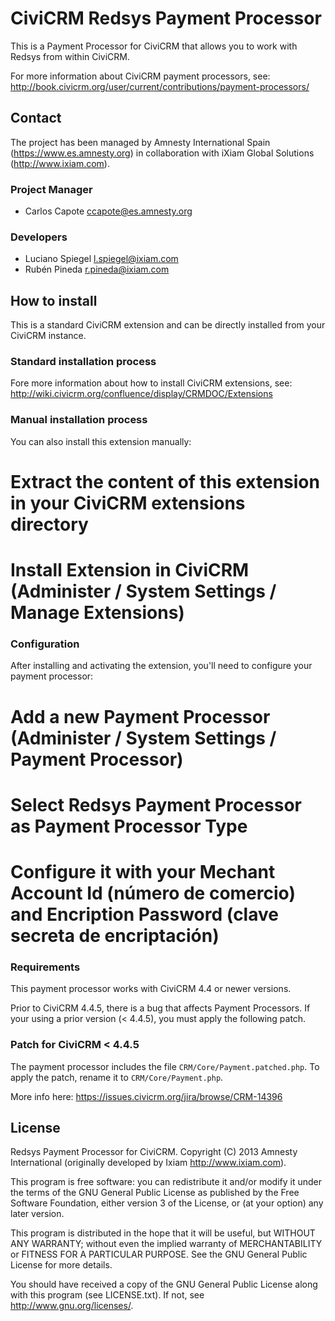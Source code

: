 # CiviCRM Redsys Payment Processor #

This is a Payment Processor for CiviCRM that allows you to work with Redsys from within CiviCRM.

For more information about CiviCRM payment processors, see: http://book.civicrm.org/user/current/contributions/payment-processors/

## Contact ##

The project has been managed by Amnesty International Spain (https://www.es.amnesty.org) in collaboration with iXiam Global Solutions (http://www.ixiam.com).

### Project Manager ###

* Carlos Capote <ccapote@es.amnesty.org>

### Developers ###

* Luciano Spiegel <l.spiegel@ixiam.com>
* Rubén Pineda <r.pineda@ixiam.com>

## How to install ##

This is a standard CiviCRM extension and can be directly installed from your CiviCRM instance.

### Standard installation process ###

Fore more information about how to install CiviCRM extensions, see: http://wiki.civicrm.org/confluence/display/CRMDOC/Extensions

### Manual installation process ###

You can also install this extension manually:

# Extract the content of this extension in your CiviCRM extensions directory
# Install Extension in CiviCRM (Administer / System Settings / Manage Extensions)

### Configuration ###

After installing and activating the extension, you'll need to configure your payment processor:

# Add a new Payment Processor (Administer / System Settings / Payment Processor)
# Select Redsys Payment Processor as Payment Processor Type
# Configure it with your Mechant Account Id (número de comercio) and Encription Password (clave secreta de encriptación)

### Requirements ###

This payment processor works with CiviCRM 4.4 or newer versions.

Prior to CiviCRM 4.4.5, there is a bug that affects Payment Processors. If your using a prior version (< 4.4.5), you must apply the following patch.

### Patch for CiviCRM < 4.4.5 ###

The payment processor includes the file `CRM/Core/Payment.patched.php`. To apply the patch, rename it to `CRM/Core/Payment.php`.

More info here: https://issues.civicrm.org/jira/browse/CRM-14396

## License ##

Redsys Payment Processor for CiviCRM. Copyright (C) 2013 Amnesty International (originally developed by Ixiam http://www.ixiam.com).

This program is free software: you can redistribute it and/or modify it under the terms of the GNU General Public License as published by the Free Software Foundation, either version 3 of the License, or (at your option) any later version.

This program is distributed in the hope that it will be useful, but WITHOUT ANY WARRANTY; without even the implied warranty of MERCHANTABILITY or FITNESS FOR A PARTICULAR PURPOSE. See the GNU General Public License for more details.

You should have received a copy of the GNU General Public License along with this program (see LICENSE.txt). If not, see http://www.gnu.org/licenses/.

